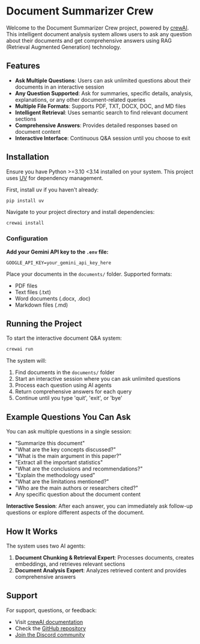 # Document Summarizer Crew

Welcome to the Document Summarizer Crew project, powered by [crewAI](https://crewai.com). This intelligent document analysis system allows users to ask any question about their documents and get comprehensive answers using RAG (Retrieval Augmented Generation) technology.

## Features

- **Ask Multiple Questions**: Users can ask unlimited questions about their documents in an interactive session
- **Any Question Supported**: Ask for summaries, specific details, analysis, explanations, or any other document-related queries
- **Multiple File Formats**: Supports PDF, TXT, DOCX, DOC, and MD files
- **Intelligent Retrieval**: Uses semantic search to find relevant document sections
- **Comprehensive Answers**: Provides detailed responses based on document content
- **Interactive Interface**: Continuous Q&A session until you choose to exit

## Installation

Ensure you have Python >=3.10 <3.14 installed on your system. This project uses [UV](https://docs.astral.sh/uv/) for dependency management.

First, install uv if you haven't already:

```bash
pip install uv
```

Navigate to your project directory and install dependencies:

```bash
crewai install
```

### Configuration

**Add your Gemini API key to the `.env` file:**

```
GOOGLE_API_KEY=your_gemini_api_key_here
```

Place your documents in the `documents/` folder. Supported formats:
- PDF files
- Text files (.txt)
- Word documents (.docx, .doc)
- Markdown files (.md)

## Running the Project

To start the interactive document Q&A system:

```bash
crewai run
```

The system will:
1. Find documents in the `documents/` folder
2. Start an interactive session where you can ask unlimited questions
3. Process each question using AI agents
4. Return comprehensive answers for each query
5. Continue until you type 'quit', 'exit', or 'bye'

## Example Questions You Can Ask

You can ask multiple questions in a single session:

- "Summarize this document"
- "What are the key concepts discussed?"
- "What is the main argument in this paper?"
- "Extract all the important statistics"
- "What are the conclusions and recommendations?"
- "Explain the methodology used"
- "What are the limitations mentioned?"
- "Who are the main authors or researchers cited?"
- Any specific question about the document content

**Interactive Session**: After each answer, you can immediately ask follow-up questions or explore different aspects of the document.

## How It Works

The system uses two AI agents:

1. **Document Chunking & Retrieval Expert**: Processes documents, creates embeddings, and retrieves relevant sections
2. **Document Analysis Expert**: Analyzes retrieved content and provides comprehensive answers

## Support

For support, questions, or feedback:
- Visit [crewAI documentation](https://docs.crewai.com)
- Check the [GitHub repository](https://github.com/joaomdmoura/crewai)
- [Join the Discord community](https://discord.com/invite/X4JWnZnxPb)
